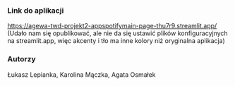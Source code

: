 ### Link do aplikacji
https://agewa-twd-projekt2-appspotifymain-page-thu7r9.streamlit.app/ <br>
(Udało nam się opublikować, ale nie da się ustawić plików konfiguracyjnych na streamlit.app, więc akcenty i tło ma inne kolory niż oryginalna aplikacja)
### Autorzy
Łukasz Lepianka, Karolina Mączka, Agata Osmałek
